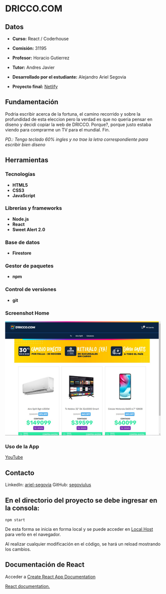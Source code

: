 # DRICCO.COM
## Datos

* **Curso:** React / Coderhouse

* **Comisión:** 31195

* **Profesor:** Horacio Gutierrez

* **Tutor:** Andres Javier

* **Desarrollado por el estudiante:** Alejandro Ariel Segovia

* **Proyecto final:** [Netlify](https://driccoecommerce.netlify.app/)

## Fundamentación
Podria escribir acerca de la fortuna, el camino recorrido y sobre la profundidad de esta eleccion pero la verdad es que no queria pensar en diseno y decidi copiar la web de DRICCO. Porque?, porque justo estaba viendo para comprarme un TV para el mundial. Fin.

*PD.: Tengo teclado 60% ingles y no trae la letra correspondiente para escribir bien diseno*

## Herramientas
### Tecnologías
* **HTML5**
* **CSS3**
* **JavaScript**

### Librerías y frameworks
* **Node.js**
* **React**
* **Sweet Alert 2.0**


### Base de datos
* **Firestore**

### Gestor de paquetes
* **npm**

### Control de versiones
* **git**

### Screenshot Home
![Home](/public/images/home.jpeg)

### Uso de la App
[YouTube](https://youtu.be/TNAPUpnrKHU)

## Contacto
LinkedIn: [ariel-segovia](https://www.linkedin.com/in/ariel-segovia/)
GitHub: [segoviulus](https://github.com/segoviulus)

## En el directorio del proyecto se debe ingresar en la consola:
```
npm start
```

De esta forma se inicia en forma local y se puede acceder en [Local Host](http://localhost:3000) para verlo en el navegador.

Al realizar cualquier modificación en el código, se hará un reload mostrando los cambios.

## Documentación de React
Acceder a [Create React App Documentation](https://create-react-app.dev/docs/getting-started/)

[React documentation.](https://reactjs.org/)
